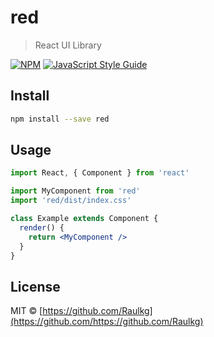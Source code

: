 # red

> React UI Library 

[![NPM](https://img.shields.io/npm/v/red.svg)](https://www.npmjs.com/package/red) [![JavaScript Style Guide](https://img.shields.io/badge/code_style-standard-brightgreen.svg)](https://standardjs.com)

## Install

```bash
npm install --save red
```

## Usage

```jsx
import React, { Component } from 'react'

import MyComponent from 'red'
import 'red/dist/index.css'

class Example extends Component {
  render() {
    return <MyComponent />
  }
}
```

## License

MIT © [https://github.com/Raulkg](https://github.com/https://github.com/Raulkg)
